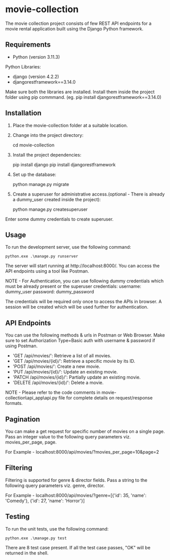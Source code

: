 # movie-collection

The movie collection project consists of few REST API endpoints for a movie rental application built using the Django Python framework.

## Requirements

- Python (version 3.11.3)

Python Libraries:

- django (version 4.2.2)
- djangorestframework==3.14.0

Make sure both the libraries are installed. Install them inside the project folder using pip commmand. (eg. pip install djangorestframework==3.14.0)

## Installation

1. Place the movie-collection folder at a suitable location.

2. Change into the project directory:

	cd movie-collection

3. Install the project dependencies:

	pip install django
	pip install djangorestframework

4. Set up the database:

	python manage.py migrate

5. Create a superuser for administrative access.(optional - There is already a dummy_user created inside the project):

	python manage.py createsuperuser

Enter some dummy credentials to create superuser.

## Usage

To run the development server, use the following command:

	python.exe .\manage.py runserver

The server will start running at http://localhost:8000/. You can access the API endpoints using a tool like Postman.

NOTE - For Authentication, you can use following dummy credentials which must be already present or the superuser credentials:
username: dummy_user
password: dummy_password

The credentials will be required only once to access the APIs in browser. A session will be created which will be used further for authentication.

## API Endpoints

You can use the following methods & urls in Postman or Web Browser. Make sure to set Authorization Type=Basic auth with username & password if using Postman.

- 'GET /api/movies/': Retrieve a list of all movies.
- 'GET /api/movies/{id}/': Retrieve a specific movie by its ID.
- 'POST /api/movies/': Create a new movie.
- 'PUT /api/movies/{id}/': Update an existing movie.
- 'PATCH /api/movies/{id}/': Partially update an existing movie.
- 'DELETE /api/movies/{id}/': Delete a movie.

NOTE - Please refer to the code comments in movie-collection\api_app\api.py file for complete details on request/response formats.

## Pagination

You can make a get request for specific number of movies on a single page.
Pass an integer value to the following query parameters viz. movies_per_page, page.

For Example - localhost:8000/api/movies/?movies_per_page=10&page=2

## Filtering

Filtering is supported for genre & director fields.
Pass a string to the following query parameters viz. genre, director.

For Example - localhost:8000/api/movies/?genre=[{'id': 35, 'name': 'Comedy'}, {'id': 27, 'name': 'Horror'}]

## Testing

To run the unit tests, use the following command:

	python.exe .\manage.py test

There are 8 test case present. If all the test case passes, "OK" will be returned in the shell.
